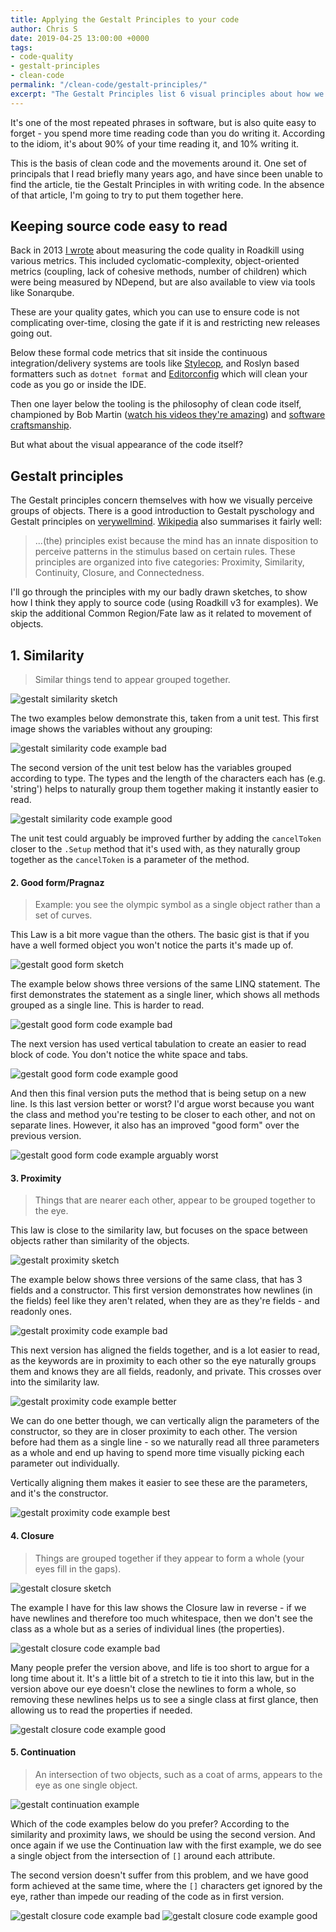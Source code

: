 ```yaml
---
title: Applying the Gestalt Principles to your code
author: Chris S
date: 2019-04-25 13:00:00 +0000
tags:
- code-quality
- gestalt-principles
- clean-code
permalink: "/clean-code/gestalt-principles/"
excerpt: "The Gestalt Principles list 6 visual principles about how we visually perceive objects. Can these principles be applied to source code to make it easier to read?"
---
```


It's one of the most repeated phrases in software, but is also quite easy to forget - you spend more time reading code than you do writing it. According to the idiom, it's about 90% of your time reading it, and 10% writing it.

This is the basis of clean code and the movements around it. One set of principals that I read briefly many years ago, and have since been unable to find the article, tie the Gestalt Principles in with writing code. In the absence of that article, I'm going to try to put them together here.

## Keeping source code easy to read
Back in 2013 [I wrote][1] about measuring the code quality in Roadkill using various metrics. This included cyclomatic-complexity, object-oriented metrics (coupling, lack of cohesive methods, number of children) which were being measured by NDepend, but are also available to view via tools like Sonarqube.

These are your quality gates, which you can use to ensure code is not complicating over-time, closing the gate if it is and restricting new releases going out.

Below these formal code metrics that sit inside the continuous integration/delivery systems are tools like [Stylecop][2], and Roslyn based formatters such as `dotnet format` and [Editorconfig][3] which will clean your code as you go or inside the IDE.

Then one layer below the tooling is the philosophy of clean code itself, championed by Bob Martin ([watch his videos they're amazing][4]) and [software craftsmanship][5].

But what about the visual appearance of the code itself?

## Gestalt principles

The Gestalt principles concern themselves with how we visually perceive groups of objects.
There is a good introduction to Gestalt pyschology and Gestalt principles on [verywellmind][6]. [Wikipedia][7] also summarises it fairly well:

> ...(the) principles exist because the mind has an innate disposition to perceive patterns in the stimulus based on certain rules. These principles are organized into five categories: Proximity, Similarity, Continuity, Closure, and Connectedness.

I'll go through the principles with my our badly drawn sketches, to show how I think they apply to source code (using Roadkill v3 for examples). We skip the additional Common Region/Fate law as it related to movement of objects.

## 1. Similarity

> Similar things tend to appear grouped together.

![gestalt similarity sketch](/assets/2019/04/gestalt-similarity-sketch.png)

The two examples below demonstrate this, taken from a unit test. This first image shows the variables without any grouping:

![gestalt similarity code example bad](/assets/2019/04/gestalt-similarity-1.png)

The second version of the unit test below has the variables grouped according to type. The types and the length of the 
characters each has (e.g. 'string') helps to naturally group them together making it instantly easier to read.

![gestalt similarity code example good](/assets/2019/04/gestalt-similarity-2.png)

The unit test could arguably be improved further by adding the `cancelToken` closer to the `.Setup` method that it's used with, as they naturally group together
as the `cancelToken` is a parameter of the method.

#### 2. Good form/Pragnaz

> Example: you see the olympic symbol as a single object rather than a set of curves.

This Law is a bit more vague than the others. The basic gist is that if you have a well formed object you won't notice the parts it's made up of.

![gestalt good form sketch](/assets/2019/04/gestalt-goodform-sketch.png)

The example below shows three versions of the same LINQ statement. The first demonstrates the statement as a single liner, which 
shows all methods grouped as a single line. This is harder to read.

![gestalt good form code example bad](/assets/2019/04/gestalt-goodform-1.png)

The next version has used vertical tabulation to create an easier to read block of code. You don't notice the white space and tabs.

![gestalt good form code example good](/assets/2019/04/gestalt-goodform-2.png)

And then this final version puts the method that is being setup on a new line. Is this last version better or worst? 
I'd argue worst because you want the class and method you're testing to be closer to each other, 
and not on separate lines. However, it also has an improved "good form" over the previous version.

![gestalt good form code example arguably worst](/assets/2019/04/gestalt-goodform-3-worse.png)

#### 3. Proximity

> Things that are nearer each other, appear to be grouped together to the eye.

This law is close to the similarity law, but focuses on the space between objects rather than similarity of the objects.

![gestalt proximity sketch](/assets/2019/04/gestalt-proximity-sketch.png)

The example below shows three versions of the same class, that has 3 fields and a constructor. This first version demonstrates how newlines 
(in the fields) feel like they aren't related, when they are as they're fields - and readonly ones.

![gestalt proximity code example bad](/assets/2019/04/gestalt-proximity-1.png)

This next version has aligned the fields together, and is a lot easier to read, as the keywords are in proximity to each other so the eye 
naturally groups them and knows they are all fields, readonly, and private. This crosses over into the similarity law.

![gestalt proximity code example better](/assets/2019/04/gestalt-proximity-2.png)

We can do one better though, we can vertically align the parameters of the constructor, so they are in closer proximity to each other. The 
version before had them as a single line - so we naturally read all three parameters as a whole and end up having to spend more time 
visually picking each parameter out individually.

Vertically aligning them makes it easier to see these are the parameters, and it's the constructor.

![gestalt proximity code example best](/assets/2019/04/gestalt-proximity-3.png)

#### 4. Closure

> Things are grouped together if they appear to form a whole (your eyes fill in the gaps).

![gestalt closure sketch](/assets/2019/04/gestalt-closure-sketch.png)

The example I have for this law shows the Closure law in reverse - if we have newlines and therefore too much whitespace, then we don't see 
the class as a whole but as a series of individual lines (the properties).

![gestalt closure code example bad](/assets/2019/04/gestalt-closure-1.png)

Many people prefer the version above, and life is too short to argue for a long time about it. It's a little bit of a stretch to tie it into 
this law, but in the version above our eye doesn't close the newlines to form a whole, so removing these newlines helps us to see a single class 
at first glance, then allowing us to read the properties if needed.

![gestalt closure code example good](/assets/2019/04/gestalt-closure-2.png)

#### 5. Continuation

> An intersection of two objects, such as a coat of arms, appears to the eye as one single object.

![gestalt continuation example](/assets/2019/04/gestalt-continuation-coatofarms.png)

Which of the code examples below do you prefer? According to the similarity and proximity laws, we should be using the second version. And once 
again if we use the Continuation law with the first example, we do see a single object from the intersection of `[]` around each attribute.

The second version doesn't suffer from this problem, and we have good form achieved at the same time, where the `[]` characters get ignored by the eye, 
rather than impede our reading of the code as in first version.

![gestalt closure code example bad](/assets/2019/04/gestalt-continuation-1.png)
![gestalt closure code example good](/assets/2019/04/gestalt-continuation-2.png)

[1]: /roadkill-wiki/measuring-the-quality-of-code-in-roadkill/
[2]: https://github.com/StyleCop/StyleCop
[3]: https://editorconfig.org
[4]: https://cleancoders.com/videos
[5]: http://manifesto.softwarecraftsmanship.org
[6]: https://www.verywellmind.com/gestalt-laws-of-perceptual-organization-2795835
[7]: https://en.wikipedia.org/wiki/Principles_of_grouping